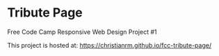 # Tribute Page
Free Code Camp Responsive Web Design Project #1

This project is hosted at:
https://christianrm.github.io/fcc-tribute-page/
